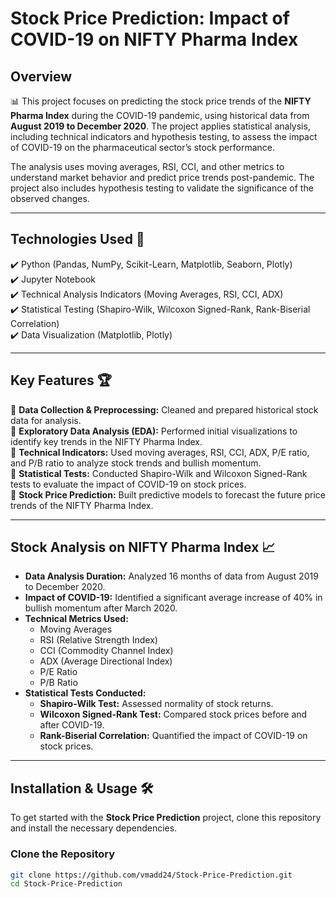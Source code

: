 # Stock Price Prediction: Impact of COVID-19 on NIFTY Pharma Index

## Overview

📊 This project focuses on predicting the stock price trends of the **NIFTY Pharma Index** during the COVID-19 pandemic, using historical data from **August 2019 to December 2020**. The project applies statistical analysis, including technical indicators and hypothesis testing, to assess the impact of COVID-19 on the pharmaceutical sector’s stock performance.

The analysis uses moving averages, RSI, CCI, and other metrics to understand market behavior and predict price trends post-pandemic. The project also includes hypothesis testing to validate the significance of the observed changes.

---

## Technologies Used 🚀

✔️ Python (Pandas, NumPy, Scikit-Learn, Matplotlib, Seaborn, Plotly)  
✔️ Jupyter Notebook  
✔️ Technical Analysis Indicators (Moving Averages, RSI, CCI, ADX)  
✔️ Statistical Testing (Shapiro-Wilk, Wilcoxon Signed-Rank, Rank-Biserial Correlation)  
✔️ Data Visualization (Matplotlib, Plotly)

---

## Key Features 🏆

📌 **Data Collection & Preprocessing:** Cleaned and prepared historical stock data for analysis.  
📌 **Exploratory Data Analysis (EDA):** Performed initial visualizations to identify key trends in the NIFTY Pharma Index.  
📌 **Technical Indicators:** Used moving averages, RSI, CCI, ADX, P/E ratio, and P/B ratio to analyze stock trends and bullish momentum.  
📌 **Statistical Tests:** Conducted Shapiro-Wilk and Wilcoxon Signed-Rank tests to evaluate the impact of COVID-19 on stock prices.  
📌 **Stock Price Prediction:** Built predictive models to forecast the future price trends of the NIFTY Pharma Index.

---

## Stock Analysis on NIFTY Pharma Index 📈

- **Data Analysis Duration:** Analyzed 16 months of data from August 2019 to December 2020.
- **Impact of COVID-19:** Identified a significant average increase of 40% in bullish momentum after March 2020.
- **Technical Metrics Used:**  
  - Moving Averages  
  - RSI (Relative Strength Index)  
  - CCI (Commodity Channel Index)  
  - ADX (Average Directional Index)  
  - P/E Ratio  
  - P/B Ratio  
- **Statistical Tests Conducted:**  
  - **Shapiro-Wilk Test:** Assessed normality of stock returns.  
  - **Wilcoxon Signed-Rank Test:** Compared stock prices before and after COVID-19.  
  - **Rank-Biserial Correlation:** Quantified the impact of COVID-19 on stock prices.

---

## Installation & Usage 🛠️

To get started with the **Stock Price Prediction** project, clone this repository and install the necessary dependencies.

### Clone the Repository

```bash
git clone https://github.com/vmadd24/Stock-Price-Prediction.git
cd Stock-Price-Prediction
